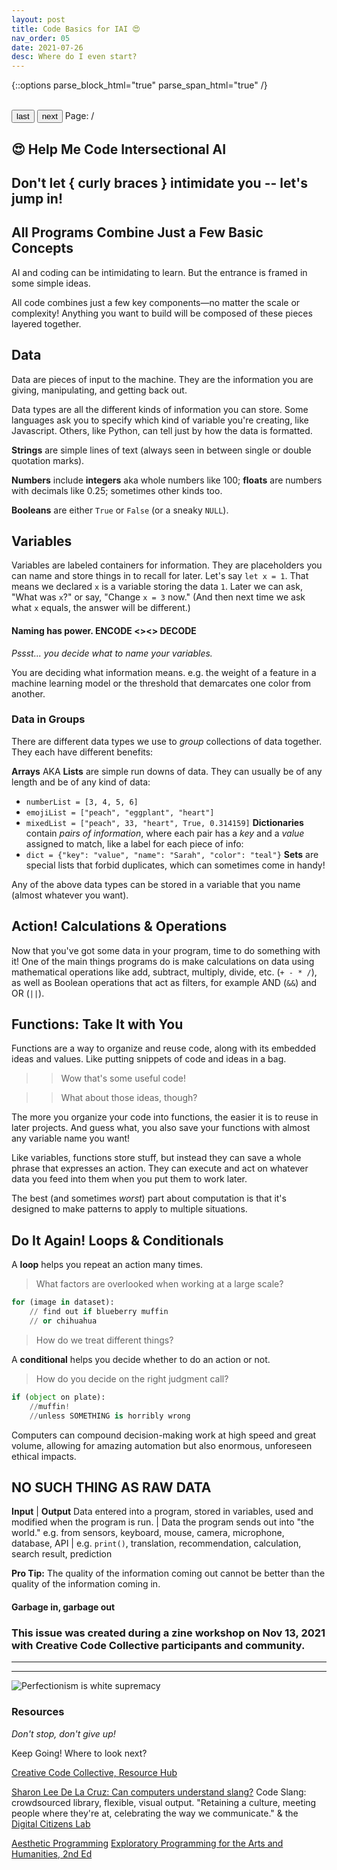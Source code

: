 ```yaml
---
layout: post
title: Code Basics for IAI 😍 
nav_order: 05
date: 2021-07-26
desc: Where do I even start?
---
```

{::options parse_block_html="true" parse_span_html="true" /}

<div id="preview">
<canvas id="pdf-canvas" data-url="../../assets/files/IAIWorkshopCodeCol-Digital.pdf"></canvas>
<br>
<button id="prev">last</button>
<button id="next">next</button>
<span>Page: <span id="page_num"></span> / <span id="page_count"></span></span>
</div>

<main class="zine">
<section class="zine-page page-1" markdown="1">

# 😍 Help Me Code Intersectional AI

<!-- ### Code Basics for Cuties of All Kinds Who Want to Save AI -->

<!-- ![](../assets/img/zine-22nov/page-AIcoding.jpg){: .img-small } -->
<!-- ![](../assets/img/zine-22nov/page-variables.jpg){: .img-small } -->

## Don't let { curly braces } intimidate you -- let's jump in!

## All Programs Combine Just a Few Basic Concepts

AI and coding can be intimidating to learn. But the entrance is framed in some simple ideas.

All code combines just a few key components—no matter the scale or complexity! Anything you want to build will be composed of these pieces layered together.

## Data

Data are pieces of input to the machine. They are the information you are giving, manipulating, and getting back out.

Data types are all the different kinds of information you can store. Some languages ask you to specify which kind of variable you're creating, like Javascript. Others, like Python, can tell just by how the data is formatted. 

**Strings** are simple lines of text (always seen in between single or double quotation marks). 

**Numbers** include **integers** aka whole numbers like 100; **floats** are numbers with decimals like 0.25; sometimes other kinds too.

**Booleans** are either `True` or `False` (or a sneaky `NULL`).

## Variables 

Variables are labeled containers for information. They are placeholders you can name and store things in to recall for later. Let's say `let x = 1`. That means we declared `x` is a variable storing the data `1`. Later we can ask, "What was `x`?" or say, "Change `x = 3` now." (And then next time we ask what `x` equals, the answer will be different.)

#### Naming has power. ENCODE <><> DECODE

*Pssst... you decide what to name your variables.*

You are deciding what information means. e.g. the weight of a feature in a machine learning model or the threshold that demarcates one color from another.

<!-- ![](../assets/img/zine-22nov/page-arrays.jpg){: .img-small } -->
<!-- ![](../assets/img/zine-22nov/page-functions.jpg){: .img-small } -->

### Data in Groups

There are different data types we use to *group* collections of data together. They each have different benefits:

**Arrays** AKA **Lists** are simple run downs of data. They can usually be of any length and be of any kind of data: 
  * `numberList = [3, 4, 5, 6]`
  * `emojiList = ["peach", "eggplant", "heart"]`
  * `mixedList = ["peach", 33, "heart", True, 0.314159]`
**Dictionaries** contain *pairs of information*, where each pair has a *key* and a *value* assigned to match, like a label for each piece of info:
  * `dict = {"key": "value", "name": "Sarah", "color": "teal"}`
**Sets** are special lists that forbid duplicates, which can sometimes come in handy!

Any of the above data types can be stored in a variable that you name (almost whatever you want).

## Action! Calculations & Operations

Now that you've got some data in your program, time to do something with it! One of the main things programs do is make calculations on data using mathematical operations like add, subtract, multiply, divide, etc. (`+ - * /`), as well as Boolean operations that act as filters, for example AND (`&&`) and OR (`||`).

## Functions: Take It with You

Functions are a way to organize and reuse code, along with its embedded ideas and values. Like putting snippets of code and ideas in a bag. 

>> Wow that's some useful code!

>> What about those ideas, though? 

The more you organize your code into functions, the easier it is to reuse in later projects. And guess what, you also save your functions with almost any variable name you want!

Like variables, functions store stuff, but instead they can save a whole phrase that expresses an action. They can execute and act on whatever data you feed into them when you put them to work later. 

<!-- by using some placeholder variables that get replaced by the data you feed in when you run the function later on. Make sense yet? It will help to try an example: -->

The best (and sometimes *worst*) part about computation is that it's designed to make patterns to apply to multiple situations. 

<!-- ![](../assets/img/zine-22nov/page-loops.jpg){: .img-small } -->
<!-- ![](../assets/img/zine-22nov/page-garb.jpg){: .img-small } -->

## Do It Again! Loops & Conditionals

A **loop** helps you repeat an action many times. 

>What factors are overlooked when working at a large scale?

```python
for (image in dataset):
    // find out if blueberry muffin
    // or chihuahua
```

>How do we treat different things? 

A **conditional** helps you decide whether to do an action or not. 

>How do you decide on the right judgment call? 

```python
if (object on plate):
    //muffin!
    //unless SOMETHING is horribly wrong
```
Computers can compound decision-making work at high speed and great volume, allowing for amazing automation but also enormous, unforeseen ethical impacts.

<!-- > if/then and if/else -->

<!-- >for loops for (let i=0; i<list.length;i++){} and for (let l in list){} -->

<!-- >try/catch and the dreaded while loop -->

## NO SUCH THING AS RAW DATA

 **Input** | **Output**
Data entered into a program, stored in variables, used and modified when the program is run. | Data the program sends out into "the world." 
e.g. from sensors, keyboard, mouse, camera, microphone, database, API | e.g. `print()`, translation, recommendation, calculation, search result, prediction

**Pro Tip:** The quality of the information coming out cannot be better than the quality of the information coming in.

#### Garbage in, garbage out

### This issue was created during a zine workshop on Nov 13, 2021 with Creative Code Collective participants and community.

</section>

<hr>
<hr>


<section class="zine-page page-2" markdown="1">

<!-- #### Earlier Draft Notes

####  I Know NO Code: Where Do I Even Start? Help!! (Starter, How-Tos for Artists & Activists)

### Why Would I Learn to Code? -->

</section>

<section class="zine-page page-3" markdown="1">

<!-- ### Attitude: Fierce & Scrappy

### Overwhelm: Languages, Tools, Libraries, Oh My

### Which tools for which jobs?

#### Demistifying -->


</section>

<section class="zine-page page-4" markdown="1">

</section>

<section class="zine-page page-5" markdown="1">
</section>

<section class="zine-page page-6" markdown="1">
</section>

<section class="zine-page page-7" markdown="1">
</section>

<section class="zine-page page-8" markdown="1">

<!-- ### References -->

![Perfectionism is white supremacy](../../assets/img/LC-Perfectionism.png) <!--{: .img-small} -->

### Resources
*Don't stop, don't give up!*

Keep Going! Where to look next? 

[Creative Code Collective, Resource Hub](https://creativecodecollective.github.io/resource-hub/)

[Sharon Lee De La Cruz: Can computers understand slang?](https://www.youtube.com/watch?v=CFT6w9NKfCs)
Code Slang: crowdsourced library, flexible, visual output. "Retaining a culture, meeting people where they're at, celebrating the way we communicate."
& the [Digital Citizens Lab]() 
<!-- all dead links? -->

[Aesthetic Programming](https://aesthetic-programming.net/)
[Exploratory Programming for the Arts and Humanities, 2nd Ed](https://mitpress.ublish.com/ereader/12629?preview=#page/i)

</section>
</main>

<script src="//mozilla.github.io/pdf.js/build/pdf.js"></script>
<script src="../../assets/js/loadpdf.js">


<!-- references -->

<!-- ```
data: types include...
    strings (text)
    numbers (float/integer)
    groups: list, dictionary, etc. (AKA array)
    booleans: (true/false)
groups of data:
    arrays/lists
    dictionaries/objects
    sets & tuples
variables (labeled containers for the above data)
calculations & operations
decisions & loops
	if/then
	for loops, while loops, etc.
functions & classes (labeled containers for actions)
modules / libraries
``` -->
